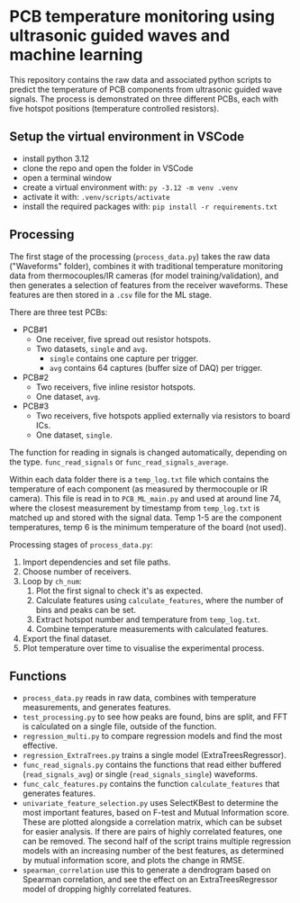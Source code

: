 # PCB temperature monitoring using ultrasonic guided waves and machine learning

This repository contains the raw data and associated python scripts to predict the temperature of PCB components from ultrasonic guided wave signals. The process is demonstrated on three different PCBs, each with five hotspot positions (temperature controlled resistors). 

## Setup the virtual environment in VSCode

- install python 3.12
- clone the repo and open the folder in VSCode
- open a terminal window
- create a virtual environment with: `py -3.12 -m venv .venv`
- activate it with: `.venv/scripts/activate`
- install the required packages with: `pip install -r requirements.txt`

## Processing

The first stage of the processing (`process_data.py`) takes the raw data ("Waveforms" folder), combines it with traditional temperature monitoring data from thermocouples/IR cameras (for model training/validation), and then generates a selection of features from the receiver waveforms. These features are then stored in a `.csv` file for the ML stage. 

There are three test PCBs:
- PCB#1
    - One receiver, five spread out resistor hotspots.
    - Two datasets, `single` and `avg`.
        - `single` contains one capture per trigger.
        - `avg` contains 64 captures (buffer size of DAQ) per trigger.  
- PCB#2
    - Two receivers, five inline resistor hotspots.
    - One dataset, `avg`.
- PCB#3
    - Two receivers, five hotspots applied externally via resistors to board ICs.
    - One dataset, `single`.

The function for reading in signals is changed automatically, depending on the type. `func_read_signals` or `func_read_signals_average`.

Within each data folder there is a `temp_log.txt` file which contains the temperature of each component (as measured by thermocouple or IR camera). This file is read in to `PCB_ML_main.py` and used at around line 74, where the closest measurement by timestamp from `temp_log.txt` is matched up and stored with the signal data. Temp 1-5 are the component temperatures, temp 6 is the minimum temperature of the board (not used).

Processing stages of `process_data.py`:
1. Import dependencies and set file paths.
2. Choose number of receivers.
3. Loop by `ch_num`:
    1. Plot the first signal to check it's as expected.
    2. Calculate features using `calculate_features`, where the number of bins and peaks can be set.
    3. Extract hotspot number and temperature from `temp_log.txt`.
    4. Combine temperature measurements with calculated features.
4. Export the final dataset.
5. Plot temperature over time to visualise the experimental process.

## Functions

 - `process_data.py` reads in raw data, combines with temperature
   measurements, and generates features. 
 - `test_processing.py` to see how
   peaks are found, bins are split, and FFT is calculated on a single
   file, outside of the function. 
- `regression_multi.py` to compare
   regression models and find the most effective.
- `regression_ExtraTrees.py` trains a single model
   (ExtraTreesRegressor). 
- `func_read_signals.py` contains the functions
   that read either buffered (`read_signals_avg`) or single (`read_signals_single`) waveforms.
- `func_calc_features.py` contains the function `calculate_features` that generates
   features.
- `univariate_feature_selection.py` uses SelectKBest to determine the most important features, based on F-test and Mutual Information score. These are plotted alongside a correlation matrix, which can be subset for easier analysis. If there are pairs of highly correlated features, one can be removed. The second half of the script trains multiple regression models with an increasing number of the best features, as determined by mutual information score, and plots the change in RMSE. 
- `spearman_correlation` use this to generate a dendrogram based on Spearman correlation, and see the effect on an ExtraTreesRegressor model of dropping highly correlated features.
